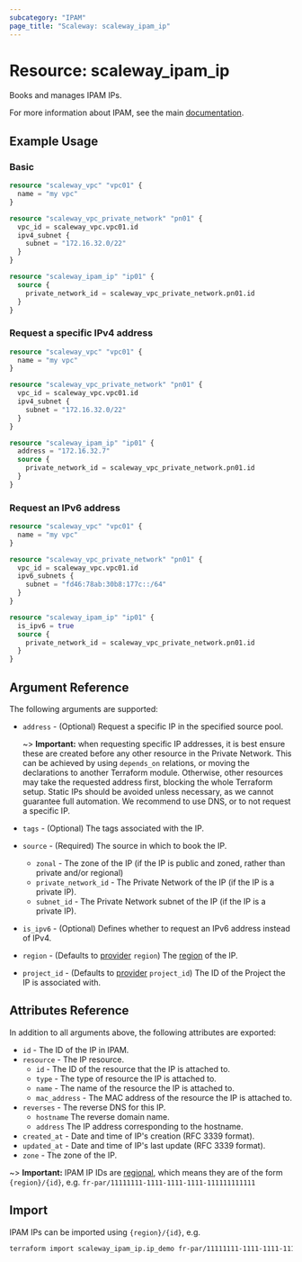 ```yaml
---
subcategory: "IPAM"
page_title: "Scaleway: scaleway_ipam_ip"
---
```


# Resource: scaleway_ipam_ip

Books and manages IPAM IPs.

For more information about IPAM, see the main [documentation](https://www.scaleway.com/en/docs/network/vpc/concepts/#ipam).

## Example Usage

### Basic

```terraform
resource "scaleway_vpc" "vpc01" {
  name = "my vpc"
}

resource "scaleway_vpc_private_network" "pn01" {
  vpc_id = scaleway_vpc.vpc01.id
  ipv4_subnet {
    subnet = "172.16.32.0/22"
  }
}

resource "scaleway_ipam_ip" "ip01" {
  source {
    private_network_id = scaleway_vpc_private_network.pn01.id
  }
}
```

### Request a specific IPv4 address

```terraform
resource "scaleway_vpc" "vpc01" {
  name = "my vpc"
}

resource "scaleway_vpc_private_network" "pn01" {
  vpc_id = scaleway_vpc.vpc01.id
  ipv4_subnet {
    subnet = "172.16.32.0/22"
  }
}

resource "scaleway_ipam_ip" "ip01" {
  address = "172.16.32.7"
  source {
    private_network_id = scaleway_vpc_private_network.pn01.id
  }
}
```

### Request an IPv6 address

```terraform
resource "scaleway_vpc" "vpc01" {
  name = "my vpc"
}

resource "scaleway_vpc_private_network" "pn01" {
  vpc_id = scaleway_vpc.vpc01.id
  ipv6_subnets {
    subnet = "fd46:78ab:30b8:177c::/64"
  }
}

resource "scaleway_ipam_ip" "ip01" {
  is_ipv6 = true
  source {
    private_network_id = scaleway_vpc_private_network.pn01.id
  }
}
```

## Argument Reference

The following arguments are supported:

- `address` - (Optional) Request a specific IP in the specified source pool.

  ~> **Important:** when requesting specific IP addresses, it is best ensure these are created before any other resource in the Private Network. This can be achieved by using `depends_on` relations, or moving the declarations to another Terraform module. Otherwise, other resources may take the requested address first, blocking the whole Terraform setup. Static IPs should be avoided unless necessary, as we cannot guarantee full automation. We recommend to use DNS, or to not request a specific IP.

- `tags` - (Optional) The tags associated with the IP.
- `source` - (Required) The source in which to book the IP.
    - `zonal` - The zone of the IP (if the IP is public and zoned, rather than private and/or regional)
    - `private_network_id` - The Private Network of the IP (if the IP is a private IP).
    - `subnet_id` - The Private Network subnet of the IP (if the IP is a private IP).
- `is_ipv6` - (Optional) Defines whether to request an IPv6 address instead of IPv4.
- `region` - (Defaults to [provider](../index.md#region) `region`) The [region](../guides/regions_and_zones.md#regions) of the IP.
- `project_id` - (Defaults to [provider](../index.md#project_id) `project_id`) The ID of the Project the IP is associated with.

## Attributes Reference

In addition to all arguments above, the following attributes are exported:

- `id` - The ID of the IP in IPAM.
- `resource` - The IP resource.
    - `id` - The ID of the resource that the IP is attached to.
    - `type` - The type of resource the IP is attached to.
    - `name` - The name of the resource the IP is attached to.
    - `mac_address` - The MAC address of the resource the IP is attached to.
- `reverses` - The reverse DNS for this IP.
    - `hostname` The reverse domain name.
    - `address` The IP address corresponding to the hostname.
- `created_at` - Date and time of IP's creation (RFC 3339 format).
- `updated_at` - Date and time of IP's last update (RFC 3339 format).
- `zone` - The zone of the IP.

~> **Important:** IPAM IP IDs are [regional](../guides/regions_and_zones.md#resource-ids), which means they are of the form `{region}/{id}`, e.g. `fr-par/11111111-1111-1111-1111-111111111111`

## Import

IPAM IPs can be imported using `{region}/{id}`, e.g.

```bash
terraform import scaleway_ipam_ip.ip_demo fr-par/11111111-1111-1111-1111-111111111111
```
